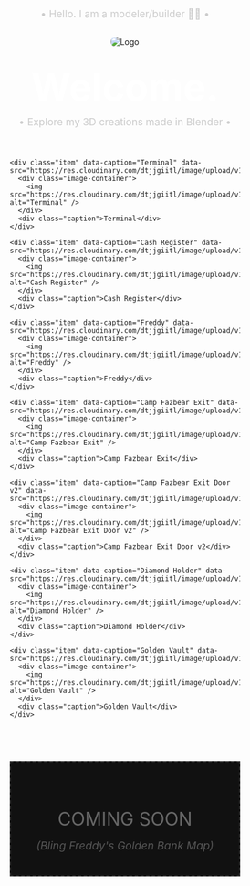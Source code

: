 <!DOCTYPE html>
<html lang="en">
<head>
  <meta charset="UTF-8" />
  <meta name="viewport" content="width=device-width, initial-scale=1" />
  <title>Modeling Portfolio</title>
  <link href="https://fonts.googleapis.com/css2?family=Inter:wght@400;700&display=swap" rel="stylesheet" />
  <style>
    * {
      margin: 0;
      padding: 0;
      box-sizing: border-box;
    }

    body {
      background-color: #0a0a0a;
      color: #fff;
      font-family: 'Inter', sans-serif;
      padding: 40px 20px;
    }

    header {
      text-align: center;
      margin-bottom: 40px;
    }

    header img {
      max-width: 120px;
      border-radius: 8px;
      margin: 20px 0;
    }

    .subtext {
      font-size: 1.1rem;
      color: #ccc;
      margin: 10px 0;
    }

    header h1 {
      font-size: 4.2rem;
      font-weight: 700;
      color: #fff;
      margin-top: 10px;
    }

    .gallery {
      display: grid;
      grid-template-columns: repeat(auto-fit, minmax(280px, 1fr));
      gap: 30px;
      margin-top: 40px;
    }

    .item {
      background-color: #111;
      border: 1px solid #333;
      padding: 10px 10px 0 10px;
      display: flex;
      flex-direction: column;
      transition: transform 0.3s, box-shadow 0.3s;
      cursor: pointer;

      /* Subtle white neon glow */
      box-shadow:
        0 0 5px 1px rgba(255, 255, 255, 0.5),
        0 0 12px 2px rgba(255, 255, 255, 0.3);
    }

    .item:hover {
      transform: scale(1.02);
      box-shadow:
        0 0 8px 2px rgba(255, 255, 255, 0.7),
        0 0 18px 4px rgba(255, 255, 255, 0.4);
    }

    .image-container {
      aspect-ratio: 1 / 1;
      width: 100%;
      background: #000;
      border-radius: 6px;
      overflow: hidden;
      padding: 10px;
    }

    .image-container img {
      width: 100%;
      height: 100%;
      object-fit: contain;
      display: block;
    }

    .caption {
      margin-top: 10px;
      padding-bottom: 10px;
      font-size: 1rem;
      color: #aaa;
      text-align: center;
    }

    .coming-soon {
      margin-top: 60px;
      padding: 80px 20px 40px; /* adjusted bottom padding for subtext */
      border: 2px dashed #333;
      text-align: center;
      font-size: 2rem;
      color: #666;
      background-color: #111;
      position: relative;
    }

    .coming-soon-subtext {
      margin-top: 15px;
      font-size: 1.2rem;
      font-style: italic;
      color: #555;
    }

    @media (max-width: 600px) {
      header h1 {
        font-size: 2.8rem;
      }

      .coming-soon {
        font-size: 1.5rem;
        padding: 60px 20px 30px;
      }

      .coming-soon-subtext {
        font-size: 1rem;
      }
    }

    /* Lightbox overlay */
    .lightbox-overlay {
      position: fixed;
      top: 0;
      left: 0;
      width: 100vw;
      height: 100vh;
      background-color: rgba(10, 10, 10, 0.9);
      display: none;
      justify-content: center;
      align-items: center;
      z-index: 9999;
    }

    .lightbox-overlay.active {
      display: flex;
    }

    .lightbox-content {
      position: relative;
      max-width: 90vw;
      max-height: 90vh;
      background: #111;
      border-radius: 10px;
      box-shadow:
        0 0 15px 5px rgba(255, 255, 255, 0.8);
      padding: 15px;
      display: flex;
      flex-direction: column;
      align-items: center;
    }

    .lightbox-content img {
      max-width: 100%;
      max-height: 80vh;
      border-radius: 6px;
      object-fit: contain;
      background: #000;
    }

    .lightbox-caption {
      margin-top: 12px;
      color: #ccc;
      font-size: 1.2rem;
      text-align: center;
    }

    .lightbox-close {
      position: absolute;
      top: 10px;
      right: 10px;
      background: transparent;
      border: none;
      color: #ccc;
      font-size: 2rem;
      cursor: pointer;
      user-select: none;
      transition: color 0.2s ease;
    }

    .lightbox-close:hover {
      color: white;
    }
  </style>
</head>
<body>

  <header>
    <div class="subtext">• Hello. I am a modeler/builder 🧱🔨 •</div>
    <img src="https://res.cloudinary.com/dtjjgiitl/image/upload/q_auto:good,f_auto,fl_progressive/v1753164241/jlquc0grsjhp3wd0t3jj.jpg" alt="Logo" />
    <h1>Welcome.</h1>
    <div class="subtext">• Explore my 3D creations made in Blender •</div>
  </header>

  <section class="gallery">

    <div class="item" data-caption="Terminal" data-src="https://res.cloudinary.com/dtjjgiitl/image/upload/v1753159723/d6qcdgrysmfvge5t0dg1.jpg">
      <div class="image-container">
        <img src="https://res.cloudinary.com/dtjjgiitl/image/upload/v1753159723/d6qcdgrysmfvge5t0dg1.jpg" alt="Terminal" />
      </div>
      <div class="caption">Terminal</div>
    </div>

    <div class="item" data-caption="Cash Register" data-src="https://res.cloudinary.com/dtjjgiitl/image/upload/v1753159910/fqg9rosa12rjprvifsis.jpg">
      <div class="image-container">
        <img src="https://res.cloudinary.com/dtjjgiitl/image/upload/v1753159910/fqg9rosa12rjprvifsis.jpg" alt="Cash Register" />
      </div>
      <div class="caption">Cash Register</div>
    </div>

    <div class="item" data-caption="Freddy" data-src="https://res.cloudinary.com/dtjjgiitl/image/upload/v1753159952/o3s6qthigmujzn8s7v22.jpg">
      <div class="image-container">
        <img src="https://res.cloudinary.com/dtjjgiitl/image/upload/v1753159952/o3s6qthigmujzn8s7v22.jpg" alt="Freddy" />
      </div>
      <div class="caption">Freddy</div>
    </div>

    <div class="item" data-caption="Camp Fazbear Exit" data-src="https://res.cloudinary.com/dtjjgiitl/image/upload/v1753160083/bezapvhvm1k3spbfwfs0.jpg">
      <div class="image-container">
        <img src="https://res.cloudinary.com/dtjjgiitl/image/upload/v1753160083/bezapvhvm1k3spbfwfs0.jpg" alt="Camp Fazbear Exit" />
      </div>
      <div class="caption">Camp Fazbear Exit</div>
    </div>

    <div class="item" data-caption="Camp Fazbear Exit Door v2" data-src="https://res.cloudinary.com/dtjjgiitl/image/upload/v1753161996/c5wwxmhrampr4upmf1xm.jpg">
      <div class="image-container">
        <img src="https://res.cloudinary.com/dtjjgiitl/image/upload/v1753161996/c5wwxmhrampr4upmf1xm.jpg" alt="Camp Fazbear Exit Door v2" />
      </div>
      <div class="caption">Camp Fazbear Exit Door v2</div>
    </div>

    <div class="item" data-caption="Diamond Holder" data-src="https://res.cloudinary.com/dtjjgiitl/image/upload/v1753162024/lnealdtfbpjqvm8pyl7u.jpg">
      <div class="image-container">
        <img src="https://res.cloudinary.com/dtjjgiitl/image/upload/v1753162024/lnealdtfbpjqvm8pyl7u.jpg" alt="Diamond Holder" />
      </div>
      <div class="caption">Diamond Holder</div>
    </div>

    <div class="item" data-caption="Golden Vault" data-src="https://res.cloudinary.com/dtjjgiitl/image/upload/v1753162041/nfqckugatpxm6iooiz0b.jpg">
      <div class="image-container">
        <img src="https://res.cloudinary.com/dtjjgiitl/image/upload/v1753162041/nfqckugatpxm6iooiz0b.jpg" alt="Golden Vault" />
      </div>
      <div class="caption">Golden Vault</div>
    </div>

  </section>

  <div class="coming-soon">
    COMING SOON
    <div class="coming-soon-subtext">
      (Bling Freddy's Golden Bank Map)
    </div>
  </div>

  <!-- Lightbox markup -->
  <div class="lightbox-overlay" id="lightbox">
    <div class="lightbox-content">
      <button class="lightbox-close" id="lightbox-close" aria-label="Close">&times;</button>
      <img src="" alt="" id="lightbox-img" />
      <div class="lightbox-caption" id="lightbox-caption"></div>
    </div>
  </div>

  <script>
    const lightbox = document.getElementById('lightbox');
    const lightboxImg = document.getElementById('lightbox-img');
    const lightboxCaption = document.getElementById('lightbox-caption');
    const lightboxClose = document.getElementById('lightbox-close');

    document.querySelectorAll('.item').forEach(item => {
      item.addEventListener('click', () => {
        const src = item.getAttribute('data-src');
        const caption = item.getAttribute('data-caption');
        lightboxImg.src = src;
        lightboxImg.alt = caption;
        lightboxCaption.textContent = caption;
        lightbox.classList.add('active');
        document.body.style.overflow = 'hidden'; // prevent background scroll
      });
    });

    function closeLightbox() {
      lightbox.classList.remove('active');
      document.body.style.overflow = ''; // restore scroll
      lightboxImg.src = '';
      lightboxCaption.textContent = '';
    }

    lightboxClose.addEventListener('click', closeLightbox);

    // Clicking outside image closes lightbox
    lightbox.addEventListener('click', (e) => {
      if (e.target === lightbox) {
        closeLightbox();
      }
    });

    // Escape key closes lightbox
    window.addEventListener('keydown', (e) => {
      if (e.key === 'Escape' && lightbox.classList.contains('active')) {
        closeLightbox();
      }
    });
  </script>
<script>
  window.onload = function() {
    window.scrollTo(0, 0);
  };
</script>

</body>
</html>
